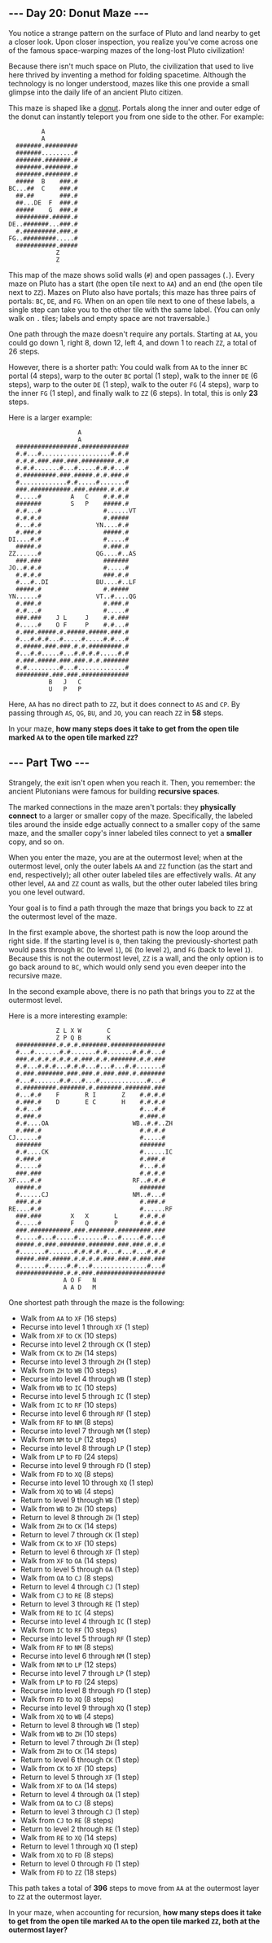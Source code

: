 ## --- Day 20: Donut Maze ---

You notice a strange pattern on the surface of Pluto and land nearby to get a closer look. Upon closer inspection, you realize you've come across one of the famous space-warping mazes of the long-lost Pluto civilization!

Because there isn't much space on Pluto, the civilization that used to live here thrived by inventing a method for folding spacetime.  Although the technology is no longer understood, mazes like this one provide a small glimpse into the daily life of an ancient Pluto citizen.

This maze is shaped like a [donut](https://en.wikipedia.org/wiki/Torus). Portals along the inner and outer edge of the donut can instantly teleport you from one side to the other.  For example:

```
         A           
         A           
  #######.#########  
  #######.........#  
  #######.#######.#  
  #######.#######.#  
  #######.#######.#  
  #####  B    ###.#  
BC...##  C    ###.#  
  ##.##       ###.#  
  ##...DE  F  ###.#  
  #####    G  ###.#  
  #########.#####.#  
DE..#######...###.#  
  #.#########.###.#  
FG..#########.....#  
  ###########.#####  
             Z       
             Z       

```

This map of the maze shows solid walls (`#`) and open passages (`.`). Every maze on Pluto has a start (the open tile next to `AA`) and an end (the open tile next to `ZZ`). Mazes on Pluto also have portals; this maze has three pairs of portals: `BC`, `DE`, and `FG`. When on an open tile next to one of these labels, a single step can take you to the other tile with the same label. (You can only walk on `.` tiles; labels and empty space are not traversable.)

One path through the maze doesn't require any portals.  Starting at `AA`, you could go down 1, right 8, down 12, left 4, and down 1 to reach `ZZ`, a total of 26 steps.

However, there is a shorter path:  You could walk from `AA` to the inner `BC` portal (4 steps), warp to the outer `BC` portal (1 step), walk to the inner `DE` (6 steps), warp to the outer `DE` (1 step), walk to the outer `FG` (4 steps), warp to the inner `FG` (1 step), and finally walk to `ZZ` (6 steps). In total, this is only **23** steps.

Here is a larger example:

```
                   A               
                   A               
  #################.#############  
  #.#...#...................#.#.#  
  #.#.#.###.###.###.#########.#.#  
  #.#.#.......#...#.....#.#.#...#  
  #.#########.###.#####.#.#.###.#  
  #.............#.#.....#.......#  
  ###.###########.###.#####.#.#.#  
  #.....#        A   C    #.#.#.#  
  #######        S   P    #####.#  
  #.#...#                 #......VT
  #.#.#.#                 #.#####  
  #...#.#               YN....#.#  
  #.###.#                 #####.#  
DI....#.#                 #.....#  
  #####.#                 #.###.#  
ZZ......#               QG....#..AS
  ###.###                 #######  
JO..#.#.#                 #.....#  
  #.#.#.#                 ###.#.#  
  #...#..DI             BU....#..LF
  #####.#                 #.#####  
YN......#               VT..#....QG
  #.###.#                 #.###.#  
  #.#...#                 #.....#  
  ###.###    J L     J    #.#.###  
  #.....#    O F     P    #.#...#  
  #.###.#####.#.#####.#####.###.#  
  #...#.#.#...#.....#.....#.#...#  
  #.#####.###.###.#.#.#########.#  
  #...#.#.....#...#.#.#.#.....#.#  
  #.###.#####.###.###.#.#.#######  
  #.#.........#...#.............#  
  #########.###.###.#############  
           B   J   C               
           U   P   P               

```

Here, `AA` has no direct path to `ZZ`, but it does connect to `AS` and `CP`. By passing through `AS`, `QG`, `BU`, and `JO`, you can reach `ZZ` in **58** steps.

In your maze, **how many steps does it take to get from the open tile marked `AA` to the open tile marked `ZZ`?**

## --- Part Two ---

Strangely, the exit isn't open when you reach it.  Then, you remember: the ancient Plutonians were famous for building **recursive spaces**.

The marked connections in the maze aren't portals: they **physically connect** to a larger or smaller copy of the maze. Specifically, the labeled tiles around the inside edge actually connect to a smaller copy of the same maze, and the smaller copy's inner labeled tiles connect to yet a **smaller** copy, and so on.

When you enter the maze, you are at the outermost level; when at the outermost level, only the outer labels `AA` and `ZZ` function (as the start and end, respectively); all other outer labeled tiles are effectively walls. At any other level, `AA` and `ZZ` count as walls, but the other outer labeled tiles bring you one level outward.

Your goal is to find a path through the maze that brings you back to `ZZ` at the outermost level of the maze.

In the first example above, the shortest path is now the loop around the right side. If the starting level is `0`, then taking the previously-shortest path would pass through `BC` (to level `1`), `DE` (to level `2`), and `FG` (back to level `1`). Because this is not the outermost level, `ZZ` is a wall, and the only option is to go back around to `BC`, which would only send you even deeper into the recursive maze.

In the second example above, there is no path that brings you to `ZZ` at the outermost level.

Here is a more interesting example:

```
             Z L X W       C                 
             Z P Q B       K                 
  ###########.#.#.#.#######.###############  
  #...#.......#.#.......#.#.......#.#.#...#  
  ###.#.#.#.#.#.#.#.###.#.#.#######.#.#.###  
  #.#...#.#.#...#.#.#...#...#...#.#.......#  
  #.###.#######.###.###.#.###.###.#.#######  
  #...#.......#.#...#...#.............#...#  
  #.#########.#######.#.#######.#######.###  
  #...#.#    F       R I       Z    #.#.#.#  
  #.###.#    D       E C       H    #.#.#.#  
  #.#...#                           #...#.#  
  #.###.#                           #.###.#  
  #.#....OA                       WB..#.#..ZH
  #.###.#                           #.#.#.#  
CJ......#                           #.....#  
  #######                           #######  
  #.#....CK                         #......IC
  #.###.#                           #.###.#  
  #.....#                           #...#.#  
  ###.###                           #.#.#.#  
XF....#.#                         RF..#.#.#  
  #####.#                           #######  
  #......CJ                       NM..#...#  
  ###.#.#                           #.###.#  
RE....#.#                           #......RF
  ###.###        X   X       L      #.#.#.#  
  #.....#        F   Q       P      #.#.#.#  
  ###.###########.###.#######.#########.###  
  #.....#...#.....#.......#...#.....#.#...#  
  #####.#.###.#######.#######.###.###.#.#.#  
  #.......#.......#.#.#.#.#...#...#...#.#.#  
  #####.###.#####.#.#.#.#.###.###.#.###.###  
  #.......#.....#.#...#...............#...#  
  #############.#.#.###.###################  
               A O F   N                     
               A A D   M                     

```

One shortest path through the maze is the following:


* Walk from `AA` to `XF` (16 steps)
* Recurse into level 1 through `XF` (1 step)
* Walk from `XF` to `CK` (10 steps)
* Recurse into level 2 through `CK` (1 step)
* Walk from `CK` to `ZH` (14 steps)
* Recurse into level 3 through `ZH` (1 step)
* Walk from `ZH` to `WB` (10 steps)
* Recurse into level 4 through `WB` (1 step)
* Walk from `WB` to `IC` (10 steps)
* Recurse into level 5 through `IC` (1 step)
* Walk from `IC` to `RF` (10 steps)
* Recurse into level 6 through `RF` (1 step)
* Walk from `RF` to `NM` (8 steps)
* Recurse into level 7 through `NM` (1 step)
* Walk from `NM` to `LP` (12 steps)
* Recurse into level 8 through `LP` (1 step)
* Walk from `LP` to `FD` (24 steps)
* Recurse into level 9 through `FD` (1 step)
* Walk from `FD` to `XQ` (8 steps)
* Recurse into level 10 through `XQ` (1 step)
* Walk from `XQ` to `WB` (4 steps)
* Return to level 9 through `WB` (1 step)
* Walk from `WB` to `ZH` (10 steps)
* Return to level 8 through `ZH` (1 step)
* Walk from `ZH` to `CK` (14 steps)
* Return to level 7 through `CK` (1 step)
* Walk from `CK` to `XF` (10 steps)
* Return to level 6 through `XF` (1 step)
* Walk from `XF` to `OA` (14 steps)
* Return to level 5 through `OA` (1 step)
* Walk from `OA` to `CJ` (8 steps)
* Return to level 4 through `CJ` (1 step)
* Walk from `CJ` to `RE` (8 steps)
* Return to level 3 through `RE` (1 step)
* Walk from `RE` to `IC` (4 steps)
* Recurse into level 4 through `IC` (1 step)
* Walk from `IC` to `RF` (10 steps)
* Recurse into level 5 through `RF` (1 step)
* Walk from `RF` to `NM` (8 steps)
* Recurse into level 6 through `NM` (1 step)
* Walk from `NM` to `LP` (12 steps)
* Recurse into level 7 through `LP` (1 step)
* Walk from `LP` to `FD` (24 steps)
* Recurse into level 8 through `FD` (1 step)
* Walk from `FD` to `XQ` (8 steps)
* Recurse into level 9 through `XQ` (1 step)
* Walk from `XQ` to `WB` (4 steps)
* Return to level 8 through `WB` (1 step)
* Walk from `WB` to `ZH` (10 steps)
* Return to level 7 through `ZH` (1 step)
* Walk from `ZH` to `CK` (14 steps)
* Return to level 6 through `CK` (1 step)
* Walk from `CK` to `XF` (10 steps)
* Return to level 5 through `XF` (1 step)
* Walk from `XF` to `OA` (14 steps)
* Return to level 4 through `OA` (1 step)
* Walk from `OA` to `CJ` (8 steps)
* Return to level 3 through `CJ` (1 step)
* Walk from `CJ` to `RE` (8 steps)
* Return to level 2 through `RE` (1 step)
* Walk from `RE` to `XQ` (14 steps)
* Return to level 1 through `XQ` (1 step)
* Walk from `XQ` to `FD` (8 steps)
* Return to level 0 through `FD` (1 step)
* Walk from `FD` to `ZZ` (18 steps)

This path takes a total of **396** steps to move from `AA` at the outermost layer to `ZZ` at the outermost layer.

In your maze, when accounting for recursion, **how many steps does it take to get from the open tile marked `AA` to the open tile marked `ZZ`, both at the outermost layer?**
